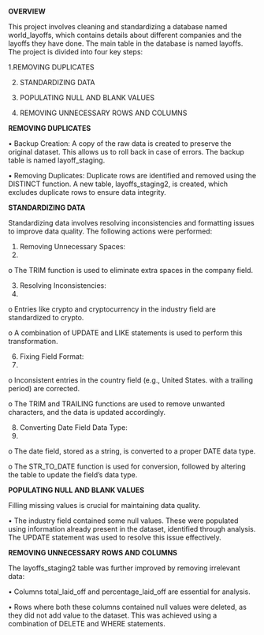 **OVERVIEW**

This project involves cleaning and standardizing a database named world_layoffs, which contains details about different companies and the layoffs they have done. The main table in the database is named layoffs. The project is divided into four key steps:

1.REMOVING DUPLICATES

2.	STANDARDIZING DATA
   
4.	POPULATING NULL AND BLANK VALUES
   
6.	REMOVING UNNECESSARY ROWS AND COLUMNS

**REMOVING DUPLICATES**

•	Backup Creation: A copy of the raw data is created to preserve the original dataset. This allows us to roll back in case of errors. The backup table is named layoff_staging.

•	Removing Duplicates: Duplicate rows are identified and removed using the DISTINCT function. A new table, layoffs_staging2, is created, which excludes duplicate rows to ensure data integrity.



**STANDARDIZING DATA**

Standardizing data involves resolving inconsistencies and formatting issues to improve data quality. The following actions were performed:

1.	Removing Unnecessary Spaces:
2.	
o	The TRIM function is used to eliminate extra spaces in the company field.

3.	Resolving Inconsistencies:
4.	
o	Entries like crypto and cryptocurrency in the industry field are standardized to crypto.

o	A combination of UPDATE and LIKE statements is used to perform this transformation.

6.	Fixing Field Format:
7.	
o	Inconsistent entries in the country field (e.g., United States. with a trailing period) are corrected.

o	The TRIM and TRAILING functions are used to remove unwanted characters, and the data is updated accordingly.

8.	Converting Date Field Data Type:
9.	
o	The date field, stored as a string, is converted to a proper DATE data type.

o	The STR_TO_DATE function is used for conversion, followed by altering the table to update the field’s data type.




**POPULATING NULL AND BLANK VALUES**

Filling missing values is crucial for maintaining data quality.

•	The industry field contained some null values. These were populated using information already present in the dataset, identified through analysis. The UPDATE statement was used to resolve this issue effectively.

**REMOVING UNNECESSARY ROWS AND COLUMNS**

The layoffs_staging2 table was further improved by removing irrelevant data:

•	Columns total_laid_off and percentage_laid_off are essential for analysis.

•	Rows where both these columns contained null values were deleted, as they did not add value to the dataset. This was achieved using a combination of DELETE and WHERE statements.


